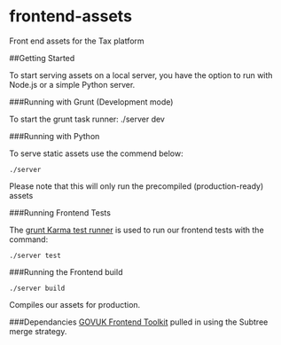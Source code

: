 frontend-assets
===============

Front end assets for the Tax platform

##Getting Started

To start serving assets on a local server, you have the option to run with Node.js or a simple Python server.

###Running with Grunt (Development mode)

To start the grunt task runner:
	./server dev


###Running with Python

To serve static assets use the commend below:

	./server
Please note that this will only run the precompiled (production-ready) assets


###Running Frontend Tests

The [grunt Karma test runner](https://github.com/karma-runner/grunt-karma) is used to run our frontend tests with the command:

	./server test

###Running the Frontend build

	./server build
Compiles our assets for production.

###Dependancies
[GOVUK Frontend Toolkit](https://github.com/alphagov/govuk_frontend_toolkit) pulled in using the Subtree merge strategy.
